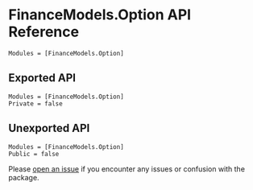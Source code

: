 # FinanceModels.Option API Reference

```@index
Modules = [FinanceModels.Option]
```

## Exported API
```@autodocs
Modules = [FinanceModels.Option]
Private = false
```

## Unexported API
```@autodocs
Modules = [FinanceModels.Option]
Public = false
```

Please [open an issue](https://github.com/JuliaActuary/FinanceModels.jl/issues) if you encounter any issues or confusion with the package.
